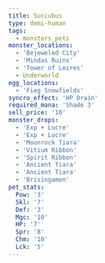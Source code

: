 ```yaml
---
title: Succubus
type: demi-human
tags:
  - monsters_pets
monster_locations:
  - 'Bejeweled City'
  - 'Mindas Ruins'
  - 'Tower of Leires'
  - Underworld
egg_locations:
  - 'Fieg Snowfields'
syncro_effect: 'HP Drain'
required_mana: 'Shade 3'
sell_price: '10'
monster_drops:
  - 'Exp + Lucre'
  - 'Exp + Lucre'
  - 'Moonrock Tiara'
  - 'Vitium Ribbon'
  - 'Spirit Ribbon'
  - 'Ancient Tiara'
  - 'Ancient Tiara'
  - 'Brisingamen'
pet_stats:
  Pow: '3'
  Skl: '7'
  Def: '3'
  Mgc: '10'
  HP: '7'
  Spr: '8'
  Chm: '10'
  Lck: '5'
---
```

